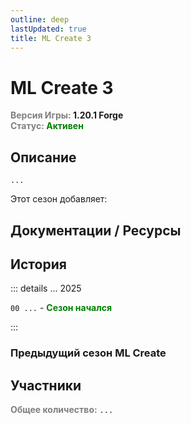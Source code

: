 ```yaml
---
outline: deep
lastUpdated: true
title: ML Create 3
---
```


<!-- ![](/WIKI/ML-OneBlock/banner.png) -->

# ML Create 3 <br/> <span style="color: gray;"><sup></sup></span>
**<span style="color: gray;">Версия Игры:</span> 1.20.1 Forge**<br/>
**<span style="color: gray;">Статус:</span> <span style="color:green;">Активен</span>**
<!-- <br/><span style="color: gray;"><sub>00.09.2025 - 00.00.2025</sub></span><br/> -->

## Описание

`...`

Этот сезон добавляет:<br/> 

## Документации / Ресурсы
<Links :items="[
    { 
        name: 'ParCool!', 
        link: 'ml-legacy/additional-mechanics', 
        icon: 'solar:cpu-bold-duotone', 
        color: '#868dcc' 
    },
    // { 
    //     name: 'Доп Механики', 
    //     link: 'ml-legacy/additional-mechanics', 
    //     icon: 'solar:cpu-bold-duotone', 
    //     color: '#868dcc' 
    // },
    // { 
    //     name: 'FlectonePulse', 
    //     link: 'ml-legacy/flectone-pulse', 
    //     icon: 'solar:chat-round-dots-bold-duotone',
    //     color: '#868dcc'
    // },
    // {
    //     name: 'Brewery',
    //     link: '/brewery/ml-legacy/alcoholic-drinks',
    //     icon: 'solar:wineglass-bold-duotone', 
    //     color: '#868dcc' 
    // },
    ]"
/> 

## История

::: details ... 2025

`00 ...` - **<span style="color: green;">Сезон начался</span>**

:::
### Предыдущий сезон ML Create

<Links :items="[
    { 
        name: 'ML Create 2', 
        link: '../archive/ml-create-2', 
        icon: 'solar:archive-bold-duotone',
        color: '#868dcc'
    }
  ]"
/>

## Участники 
**<span style="color: gray;">Общее количество:</span>** `...` 
<!-- **<span style="color: gray;"> (`...` + `...` [<iconify-icon icon="solar:user-block-bold-duotone"  style="margin:center;color: #FF0000"></iconify-icon>](#banned))</span><br/>** -->


<!-- - **<span style="color: orange;">SawaDawa177_</span>** <img src="https://api.mineatar.io/face/0c81442c240b4087851ff50f3d8fd589?scale=3" style="display: inline; margin: 0 2px; vertical-align: middle;" />
- **<span style="color: orange;">GreatShow6102</span>** <img src="https://api.mineatar.io/face/ceb1b631-d2ff-4166-8458-e4c8498e1248?scale=3" style="display: inline; margin: 0 2px; vertical-align: middle;" /> -->
<!-- - Nub4ik1  <img src="https://api.mineatar.io/face/d2b496f0-c2b0-4849-8dee-a6bda731a7eb?scale=3" style="display: inline; margin: 0 2px; vertical-align: middle;" /> -->
<!-- - Mr_Frying <img src="https://api.mineatar.io/face/8a587fdf-a714-42db-b460-cac37bfaaaeb?scale=3" style="display: inline; margin: 0 2px; vertical-align: middle;" /> -->


<!-- #### Забанены <br/><span style="color: gray;"><sup>Данные игроки были забанены из-за нарушений правил сервера</sup></span> {#banned} -->
